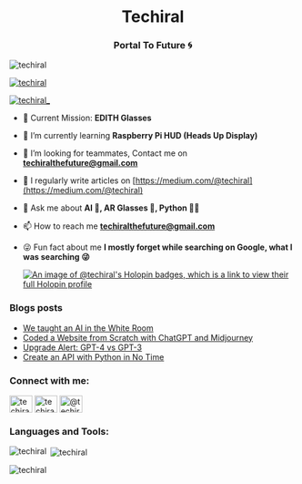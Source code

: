 <h1 align="center">Techiral</h1>
<h3 align="center">Portal To Future 🌀</h3>

<p align="left"> <img src="https://komarev.com/ghpvc/?username=techiral&label=Profile%20views&color=0e75b6&style=flat" alt="techiral" /> </p>

<p align="left"> <a href="https://github.com/ryo-ma/github-profile-trophy"><img src="https://github-profile-trophy.vercel.app/?username=techiral" alt="techiral" /></a> </p>

<p align="left"> <a href="https://twitter.com/techiral_" target="blank"><img src="https://img.shields.io/twitter/follow/techiral_?logo=twitter&style=for-the-badge" alt="techiral_" /></a> </p>

- 🚀 Current Mission: **EDITH Glasses**

- 🌱 I’m currently learning **Raspberry Pi HUD (Heads Up Display)**

- 👯 I’m looking for teammates, Contact me on **techiralthefuture@gmail.com**

- 📝 I regularly write articles on [https://medium.com/@techiral](https://medium.com/@techiral)

- 💬 Ask me about **AI 🤖, AR Glasses 🥽, Python 👨‍💻**

- 📫 How to reach me **techiralthefuture@gmail.com**

- 😜 Fun fact about me **I mostly forget while searching on Google, what I was searching 😜**

  [![An image of @techiral's Holopin badges, which is a link to view their full Holopin profile](https://holopin.me/techiral)](https://holopin.io/@techiral)

### Blogs posts
<!-- BLOG-POST-LIST:START -->
- [We taught an AI in the White Room](https://techiral.medium.com/we-taught-an-ai-in-the-white-room-054c09dae9b3?source=rss-65b63ff4aec0------2)
- [Coded a Website from Scratch with ChatGPT and Midjourney](https://techiral.medium.com/coded-a-website-from-scratch-with-chatgpt-and-midjourney-3c60cfb96d41?source=rss-65b63ff4aec0------2)
- [Upgrade Alert: GPT-4 vs GPT-3](https://techiral.medium.com/upgrade-alert-gpt-4-vs-gpt-3-4432ed2670ba?source=rss-65b63ff4aec0------2)
- [Create an API with Python in No Time](https://techiral.medium.com/create-an-api-with-python-in-no-time-a182f5c7a550?source=rss-65b63ff4aec0------2)
<!-- BLOG-POST-LIST:END -->

<h3 align="left">Connect with me:</h3>
<p align="left">
<a href="https://twitter.com/techiral_" target="blank"><img align="center" src="https://raw.githubusercontent.com/rahuldkjain/github-profile-readme-generator/master/src/images/icons/Social/twitter.svg" alt="techiral_" height="30" width="40" /></a>
<a href="https://instagram.com/techiral_the_future" target="blank"><img align="center" src="https://raw.githubusercontent.com/rahuldkjain/github-profile-readme-generator/master/src/images/icons/Social/instagram.svg" alt="techiral_the_future" height="30" width="40" /></a>
<a href="https://medium.com/@techiral" target="blank"><img align="center" src="https://raw.githubusercontent.com/rahuldkjain/github-profile-readme-generator/master/src/images/icons/Social/medium.svg" alt="@techiral" height="30" width="40" /></a>
</p>

<h3 align="left">Languages and Tools:</h3>

<p><img align="left" src="https://github-readme-stats.vercel.app/api/top-langs?username=techiral&show_icons=true&locale=en&layout=compact" alt="techiral" /></p>

<p>&nbsp;<img align="center" src="https://github-readme-stats.vercel.app/api?username=techiral&show_icons=true&locale=en" alt="techiral" /></p>

<p><img align="center" src="https://github-readme-streak-stats.herokuapp.com/?user=techiral&" alt="techiral" /></p>
